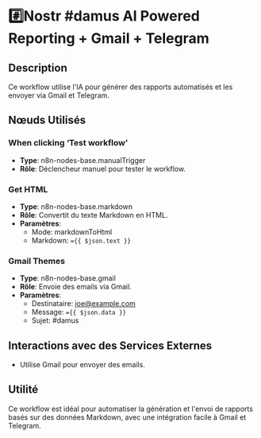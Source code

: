 # #️⃣Nostr #damus AI Powered Reporting + Gmail + Telegram

## Description
Ce workflow utilise l'IA pour générer des rapports automatisés et les envoyer via Gmail et Telegram.

## Nœuds Utilisés

### When clicking ‘Test workflow’
- **Type**: n8n-nodes-base.manualTrigger
- **Rôle**: Déclencheur manuel pour tester le workflow.

### Get HTML
- **Type**: n8n-nodes-base.markdown
- **Rôle**: Convertit du texte Markdown en HTML.
- **Paramètres**:
  - Mode: markdownToHtml
  - Markdown: `={{ $json.text }}`

### Gmail Themes
- **Type**: n8n-nodes-base.gmail
- **Rôle**: Envoie des emails via Gmail.
- **Paramètres**:
  - Destinataire: joe@example.com
  - Message: `={{ $json.data }}`
  - Sujet: #damus

## Interactions avec des Services Externes
- Utilise Gmail pour envoyer des emails.

## Utilité
Ce workflow est idéal pour automatiser la génération et l'envoi de rapports basés sur des données Markdown, avec une intégration facile à Gmail et Telegram.
